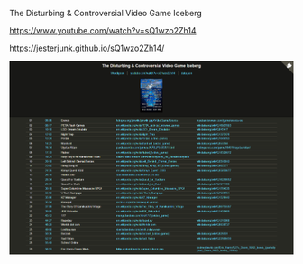 The Disturbing &amp; Controversial Video Game Iceberg

https://www.youtube.com/watch?v=sQ1wzo2Zh14

https://jesterjunk.github.io/sQ1wzo2Zh14/

<img src="2023-06-21_075245.png" alt="screenshot">
